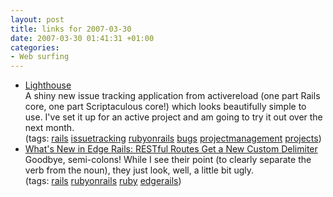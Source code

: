 ```yaml
---
layout: post
title: links for 2007-03-30
date: 2007-03-30 01:41:31 +01:00
categories:
- Web surfing
---
```

<ul class="delicious">
	<li>
		<div class="delicious-link"><a href="http://lighthouseapp.com/">Lighthouse</a></div>
		<div class="delicious-extended">A shiny new issue tracking application from activereload (one part Rails core, one part Scriptaculous core!) which looks beautifully simple to use.  I've set it up for an active project and am going to try it out over the next month.</div>
		<div class="delicious-tags">(tags: <a href="http://del.icio.us/mathie/rails">rails</a> <a href="http://del.icio.us/mathie/issuetracking">issuetracking</a> <a href="http://del.icio.us/mathie/rubyonrails">rubyonrails</a> <a href="http://del.icio.us/mathie/bugs">bugs</a> <a href="http://del.icio.us/mathie/projectmanagement">projectmanagement</a> <a href="http://del.icio.us/mathie/projects">projects</a>)</div>
	</li>
	<li>
		<div class="delicious-link"><a href="http://feeds.feedburner.com/~r/RyansScraps/~3/105051033/what-s-new-in-edge-rails-restful-routes-get-a-new-custom-delimiter">What's New in Edge Rails: RESTful Routes Get a New Custom Delimiter</a></div>
		<div class="delicious-extended">Goodbye, semi-colons!  While I see their point (to clearly separate the verb from the noun), they just look, well, a little bit ugly.</div>
		<div class="delicious-tags">(tags: <a href="http://del.icio.us/mathie/rails">rails</a> <a href="http://del.icio.us/mathie/rubyonrails">rubyonrails</a> <a href="http://del.icio.us/mathie/ruby">ruby</a> <a href="http://del.icio.us/mathie/edgerails">edgerails</a>)</div>
	</li>
</ul>

